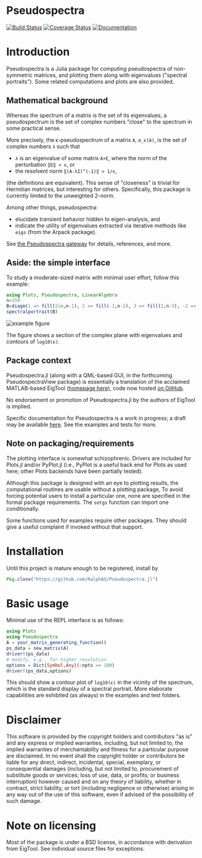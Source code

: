 # Pseudospectra

[![Build Status](https://travis-ci.org/RalphAS/Pseudospectra.jl.svg?branch=master)](https://travis-ci.org/RalphAS/Pseudospectra.jl)
[![Coverage Status](http://codecov.io/github/RalphAS/Pseudospectra.jl/coverage.svg?branch=master)](http://codecov.io/github/RalphAS/Pseudospectra.jl?branch=master)
[![Documentation](https://img.shields.io/badge/docs-dev-blue.svg)](https://RalphAS.github.io/Pseudospectra.jl/dev)

# Introduction
Pseudospectra is a Julia package for computing pseudospectra of
non-symmetric matrices, and plotting them along with eigenvalues
("spectral portraits"). Some related computations and plots are
also provided.

## Mathematical background
Whereas the spectrum of a matrix is the set of its eigenvalues,
a pseudospectrum is the set of complex numbers "close" to the spectrum
in some practical sense.

More precisely, the ϵ-pseudospectrum of a matrix `A`, `σ_ϵ(A)`, is the set of
complex numbers `λ` such that
* `λ` is an eigenvalue of some matrix `A+E`, where the norm of the perturbation `‖E‖ < ϵ`, or
* the resolvent norm `‖(A-λI)^(-1)‖ > 1/ϵ`,

(the definitions are equivalent). This sense of "closeness" is trivial for
Hermitian matrices, but interesting for others.
Specifically, this package is currently limited to the unweighted 2-norm.

Among other things, pseudospectra:
* elucidate transient behavior hidden to eigen-analysis, and
* indicate the utility of eigenvalues extracted via iterative methods like `eigs` (from the Arpack package).

See [the Pseudospectra gateway](http://www.cs.ox.ac.uk/pseudospectra/intro.html)
for details, references, and more.

## Aside: the simple interface
To study a moderate-sized matrix with minimal user effort,
follow this example:
```julia
using Plots, Pseudospectra, LinearAlgebra
n=150
B=diagm(1 => fill(2im,n-1), 2 => fill(-1,n-2), 3 => fill(2,n-3), -2 => fill(-4,n-2), -3 => fill(-2im, n-3))
spectralportrait(B)
```

![example figure](https://user-images.githubusercontent.com/18298838/55284298-c4213100-5341-11e9-8718-514acdf3ab9e.png)

The figure shows a section of the complex plane with eigenvalues and contours
of `log10(ϵ)`.

## Package context
Pseudospectra.jl (along with a QML-based GUI, in the forthcoming PseudospectraView
package) is essentially a translation of the acclaimed MATLAB-based EigTool
([homepage here](http://www.comlab.ox.ac.uk/pseudospectra/eigtool)),
code now hosted [on GitHub](https://github.com/eigtool/eigtool).

No endorsement or promotion of Pseudospectra.jl by the authors of EigTool
is implied.

Specific documentation for Pseudospectra is a work in progress; a draft may
be available [here](https://RalphAS.github.io/Pseudospectra.jl/dev). See the
examples and tests for more.


## Note on packaging/requirements
The plotting interface is somewhat schizophrenic. Drivers are included
for Plots.jl and/or PyPlot.jl (i.e., PyPlot is a useful back end for
Plots as used here; other Plots backends have been partially tested).

Although this package is designed with an eye to plotting results,
the computational routines are usable without a plotting package,
To avoid forcing potential users to install a particular one, none are
specified in the formal package requirements.  The `setgs` function
can import one conditionally.

Some functions used for examples require other packages. They should
give a useful complaint if invoked without that support.

# Installation
Until this project is mature enough to be registered, install by

```julia
Pkg.clone("https://github.com/RalphAS/Pseudospectra.jl")
```

# Basic usage
Minimal use of the REPL interface is as follows:

```julia
using Plots
using Pseudospectra
A = your_matrix_generating_function()
ps_data = new_matrix(A)
driver!(ps_data)
# modify, e.g., for higher resolution
options = Dict{Symbol,Any}(:npts => 100)
driver!(ps_data,options)
```

This should show a contour plot of `log10(ϵ)` in the vicinity of the spectrum,
which is the standard display of a spectral portrait.
More elaborate capabilities are exhibited (as always) in the examples and
test folders.

# Disclaimer
This software is provided by the copyright holders and contributors "as is" and
any express or implied warranties, including, but not limited to, the implied
warranties of merchantability and fitness for a particular purpose are
disclaimed. In no event shall the copyright holder or contributors be liable for
any direct, indirect, incidental, special, exemplary, or consequential damages
(including, but not limited to, procurement of substitute goods or services;
loss of use, data, or profits; or business interruption) however caused and
on any theory of liability, whether in contract, strict liability, or tort
(including negligence or otherwise) arising in any way out of the use of this
software, even if advised of the possibility of such damage.

# Note on licensing
Most of the package is under a BSD license, in accordance with derivation
from EigTool. See individual source files for exceptions.
